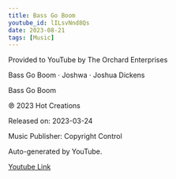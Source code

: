 ```yaml
---
title: Bass Go Boom
youtube_id: lILsvNnd8Qs
date: 2023-08-21
tags: [Music]
---
```

Provided to YouTube by The Orchard Enterprises  

Bass Go Boom · Joshwa · Joshua Dickens  

Bass Go Boom  

℗ 2023 Hot Creations  

Released on: 2023-03-24  

Music  Publisher: Copyright Control  

Auto-generated by YouTube.  

[Youtube Link](https://www.youtube.com/watch?v=lILsvNnd8Qs)  
